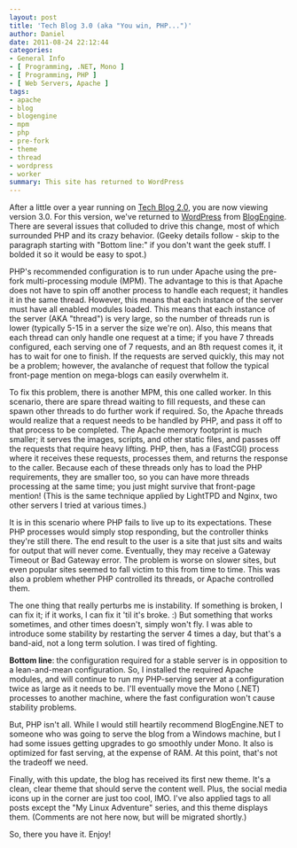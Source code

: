 ```yaml
---
layout: post
title: 'Tech Blog 3.0 (aka "You win, PHP...")'
author: Daniel
date: 2011-08-24 22:12:44
categories:
- General Info
- [ Programming, .NET, Mono ]
- [ Programming, PHP ]
- [ Web Servers, Apache ]
tags:
- apache
- blog
- blogengine
- mpm
- php
- pre-fork
- theme
- thread
- wordpress
- worker
summary: This site has returned to WordPress
---
```


After a little over a year running on [Tech Blog 2.0][], you are now viewing version 3.0. For this version, we've returned to [WordPress][] from [BlogEngine][]. There are several issues that colluded to drive this change, most of which surrounded PHP and its crazy behavior. (Geeky details follow - skip to the paragraph starting with "Bottom line:" if you don't want the geek stuff. I bolded it so it would be easy to spot.)

PHP's recommended configuration is to run under Apache using the pre-fork multi-processing module (MPM). The advantage to this is that Apache does not have to spin off another process to handle each request; it handles it in the same thread. However, this means that each instance of the server must have all enabled modules loaded. This means that each instance of the server (AKA "thread") is very large, so the number of threads run is lower (typically 5-15 in a server the size we're on). Also, this means that each thread can only handle one request at a time; if you have 7 threads configured, each serving one of 7 requests, and an 8th request comes it, it has to wait for one to finish. If the requests are served quickly, this may not be a problem; however, the avalanche of request that follow the typical front-page mention on mega-blogs can easily overwhelm it.

To fix this problem, there is another MPM, this one called worker. In this scenario, there are spare thread waiting to fill requests, and these can spawn other threads to do further work if required. So, the Apache threads would realize that a request needs to be handled by PHP, and pass it off to that process to be completed. The Apache memory footprint is much smaller; it serves the images, scripts, and other static files, and passes off the requests that require heavy lifting. PHP, then, has a (FastCGI) process where it receives these requests, processes them, and returns the response to the caller. Because each of these threads only has to load the PHP requirements, they are smaller too, so you can have more threads processing at the same time; you just might survive that front-page mention! (This is the same technique applied by LightTPD and Nginx, two other servers I tried at various times.)

It is in this scenario where PHP fails to live up to its expectations. These PHP processes would simply stop responding, but the controller thinks they're still there. The end result to the user is a site that just sits and waits for output that will never come. Eventually, they may receive a Gateway Timeout or Bad Gateway error. The problem is worse on slower sites, but even popular sites seemed to fall victim to this from time to time. This was also a problem whether PHP controlled its threads, or Apache controlled them.

The one thing that really perturbs me is instability. If something is broken, I can fix it; if it works, I can fix it 'til it's broke. :) But something that works sometimes, and other times doesn't, simply won't fly. I was able to introduce some stability by restarting the server 4 times a day, but that's a band-aid, not a long term solution. I was tired of fighting.

**Bottom line**: the configuration required for a stable server is in opposition to a lean-and-mean configuration. So, I installed the required Apache modules, and will continue to run my PHP-serving server at a configuration twice as large as it needs to be. I'll eventually move the Mono (.NET) processes to another machine, where the fast configuration won't cause stability problems.

But, PHP isn't all. While I would still heartily recommend BlogEngine.NET to someone who was going to serve the blog from a Windows machine, but I had some issues getting upgrades to go smoothly under Mono. It also is optimized for fast serving, at the expense of RAM. At this point, that's not the tradeoff we need.

Finally, with this update, the blog has received its first new theme. It's a clean, clear theme that should serve the content well. Plus, the social media icons up in the corner are just too cool, IMO. I've also applied tags to all posts except the "My Linux Adventure" series, and this theme displays them. (Comments are not here now, but will be migrated shortly.)

So, there you have it. Enjoy!


[Tech Blog 2.0]: /2010/tech-blog-2-0.html "Tech Blog 2.0 &bull; DJS Consulting Tech Blog"
[WordPress]:     //wordpress.org "WordPress"
[BlogEngine]:    http://dnbe.net/docs/ "BlogEngine.NET"
